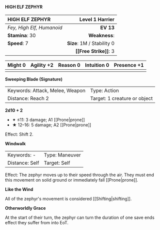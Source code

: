 #### HIGH ELF ZEPHYR

| HIGH ELF ZEPHYR           |        **Level 1 Harrier** |
| :------------------------ | -------------------------: |
| *Fey, High Elf, Humanoid* |                  **EV 13** |
| **Stamina**: 30           |              **Weakness**: |
| **Speed**: 7              | **Size**: 1M / Stability 0 |
|                           |     **[[Free Strike]]**: 3 |

| **Might** 0 | **Agility** +2 | **Reason** 0 | **Intuition** 0 | **Presence** +1 |
| ----------- | -------------- | ------------ | --------------- | --------------- |
|             |                |              |                 |                 |

**Sweeping Blade (Signature)**

|                                 |                              |
| :------------------------------ | :--------------------------- |
| Keywords: Attack, Melee, Weapon | Type: Action                 |
| Distance: Reach 2               | Target: 1 creature or object |

**2d10 + 2**

- ✦ ≤11: 3 damage; A1 [[Prone|prone]]
- ★ 12–16: 5 damage; A2 [[Prone|prone]]

Effect: Shift 2.

**Windwalk**

|                |                |
| :------------- | :------------- |
| Keywords: -    | Type: Maneuver |
| Distance: Self | Target: Self   |

Effect: The zephyr moves up to their speed through the air. They must end this movement on solid ground or immediately fall [[Prone|prone]].

**Like the Wind**

All of the zephyr's movement is considered [[Shifting|shifting]].

**Otherworldly Grace**

At the start of their turn, the zephyr can turn the duration of one save ends effect they suffer from into EoT.
